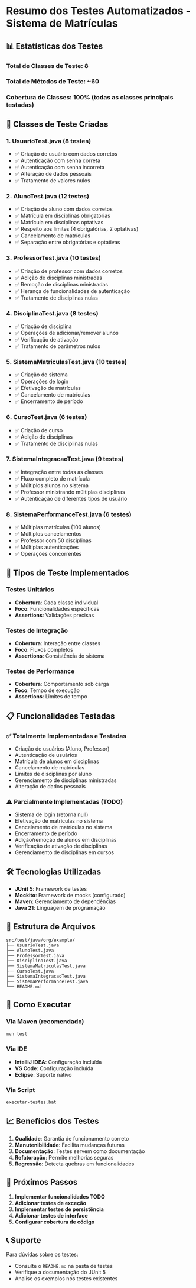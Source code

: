 # Resumo dos Testes Automatizados - Sistema de Matrículas

## 📊 Estatísticas dos Testes

### Total de Classes de Teste: 8
### Total de Métodos de Teste: ~60
### Cobertura de Classes: 100% (todas as classes principais testadas)

## 🧪 Classes de Teste Criadas

### 1. **UsuarioTest.java** (8 testes)
- ✅ Criação de usuário com dados corretos
- ✅ Autenticação com senha correta
- ✅ Autenticação com senha incorreta
- ✅ Alteração de dados pessoais
- ✅ Tratamento de valores nulos

### 2. **AlunoTest.java** (12 testes)
- ✅ Criação de aluno com dados corretos
- ✅ Matrícula em disciplinas obrigatórias
- ✅ Matrícula em disciplinas optativas
- ✅ Respeito aos limites (4 obrigatórias, 2 optativas)
- ✅ Cancelamento de matrículas
- ✅ Separação entre obrigatórias e optativas

### 3. **ProfessorTest.java** (10 testes)
- ✅ Criação de professor com dados corretos
- ✅ Adição de disciplinas ministradas
- ✅ Remoção de disciplinas ministradas
- ✅ Herança de funcionalidades de autenticação
- ✅ Tratamento de disciplinas nulas

### 4. **DisciplinaTest.java** (8 testes)
- ✅ Criação de disciplina
- ✅ Operações de adicionar/remover alunos
- ✅ Verificação de ativação
- ✅ Tratamento de parâmetros nulos

### 5. **SistemaMatriculasTest.java** (10 testes)
- ✅ Criação do sistema
- ✅ Operações de login
- ✅ Efetivação de matrículas
- ✅ Cancelamento de matrículas
- ✅ Encerramento de período

### 6. **CursoTest.java** (6 testes)
- ✅ Criação de curso
- ✅ Adição de disciplinas
- ✅ Tratamento de disciplinas nulas

### 7. **SistemaIntegracaoTest.java** (9 testes)
- ✅ Integração entre todas as classes
- ✅ Fluxo completo de matrícula
- ✅ Múltiplos alunos no sistema
- ✅ Professor ministrando múltiplas disciplinas
- ✅ Autenticação de diferentes tipos de usuário

### 8. **SistemaPerformanceTest.java** (6 testes)
- ✅ Múltiplas matrículas (100 alunos)
- ✅ Múltiplos cancelamentos
- ✅ Professor com 50 disciplinas
- ✅ Múltiplas autenticações
- ✅ Operações concorrentes

## 🎯 Tipos de Teste Implementados

### Testes Unitários
- **Cobertura**: Cada classe individual
- **Foco**: Funcionalidades específicas
- **Assertions**: Validações precisas

### Testes de Integração
- **Cobertura**: Interação entre classes
- **Foco**: Fluxos completos
- **Assertions**: Consistência do sistema

### Testes de Performance
- **Cobertura**: Comportamento sob carga
- **Foco**: Tempo de execução
- **Assertions**: Limites de tempo

## 📋 Funcionalidades Testadas

### ✅ Totalmente Implementadas e Testadas
- Criação de usuários (Aluno, Professor)
- Autenticação de usuários
- Matrícula de alunos em disciplinas
- Cancelamento de matrículas
- Limites de disciplinas por aluno
- Gerenciamento de disciplinas ministradas
- Alteração de dados pessoais

### ⚠️ Parcialmente Implementadas (TODO)
- Sistema de login (retorna null)
- Efetivação de matrículas no sistema
- Cancelamento de matrículas no sistema
- Encerramento de período
- Adição/remoção de alunos em disciplinas
- Verificação de ativação de disciplinas
- Gerenciamento de disciplinas em cursos

## 🛠️ Tecnologias Utilizadas

- **JUnit 5**: Framework de testes
- **Mockito**: Framework de mocks (configurado)
- **Maven**: Gerenciamento de dependências
- **Java 21**: Linguagem de programação

## 📁 Estrutura de Arquivos

```
src/test/java/org/example/
├── UsuarioTest.java
├── AlunoTest.java
├── ProfessorTest.java
├── DisciplinaTest.java
├── SistemaMatriculasTest.java
├── CursoTest.java
├── SistemaIntegracaoTest.java
├── SistemaPerformanceTest.java
└── README.md
```

## 🚀 Como Executar

### Via Maven (recomendado)
```bash
mvn test
```

### Via IDE
- **IntelliJ IDEA**: Configuração incluída
- **VS Code**: Configuração incluída
- **Eclipse**: Suporte nativo

### Via Script
```bash
executar-testes.bat
```

## 📈 Benefícios dos Testes

1. **Qualidade**: Garantia de funcionamento correto
2. **Manutenibilidade**: Facilita mudanças futuras
3. **Documentação**: Testes servem como documentação
4. **Refatoração**: Permite melhorias seguras
5. **Regressão**: Detecta quebras em funcionalidades

## 🔮 Próximos Passos

1. **Implementar funcionalidades TODO**
2. **Adicionar testes de exceção**
3. **Implementar testes de persistência**
4. **Adicionar testes de interface**
5. **Configurar cobertura de código**

## 📞 Suporte

Para dúvidas sobre os testes:
- Consulte o `README.md` na pasta de testes
- Verifique a documentação do JUnit 5
- Analise os exemplos nos testes existentes
